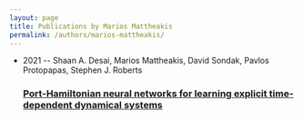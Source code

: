 ```yaml
---
layout: page
title: Publications by Marios Mattheakis
permalink: /authors/marios-mattheakis/
---
```


<ul class="post-list">
<li><span class='post-meta'>2021 -- Shaan A. Desai, Marios Mattheakis, David Sondak, Pavlos Protopapas, Stephen J. Roberts</span><h3><a class='post-link' href='../../port-hamiltonian-neural-networks-for-learning-explicit-time-dependent-dynamical-systems'>Port-Hamiltonian neural networks for learning explicit time-dependent dynamical systems</a></h3></li>

</ul>
